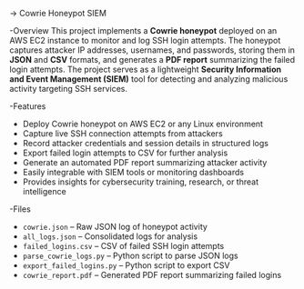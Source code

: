 -> Cowrie Honeypot SIEM

-Overview
This project implements a **Cowrie honeypot** deployed on an AWS EC2 instance to monitor and log SSH login attempts. The honeypot captures attacker IP addresses, usernames, and passwords, storing them in **JSON** and **CSV** formats, and generates a **PDF report** summarizing the failed login attempts. The project serves as a lightweight **Security Information and Event Management (SIEM)** tool for detecting and analyzing malicious activity targeting SSH services.

-Features
- Deploy Cowrie honeypot on AWS EC2 or any Linux environment
- Capture live SSH connection attempts from attackers
- Record attacker credentials and session details in structured logs
- Export failed login attempts to CSV for further analysis
- Generate an automated PDF report summarizing attacker activity
- Easily integrable with SIEM tools or monitoring dashboards
- Provides insights for cybersecurity training, research, or threat intelligence

-Files
- `cowrie.json` – Raw JSON log of honeypot activity
- `all_logs.json` – Consolidated logs for analysis
- `failed_logins.csv` – CSV of failed SSH login attempts
- `parse_cowrie_logs.py` – Python script to parse JSON logs
- `export_failed_logins.py` – Python script to export CSV
- `cowrie_report.pdf` – Generated PDF report summarizing failed logins
